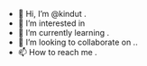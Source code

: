 - 👋 Hi, I’m @kindut .
- 👀 I’m interested in 
- 🌱 I’m currently learning .
- 💞️ I’m looking to collaborate on ..
- 📫 How to reach me .

<!---
kindut/kindut is a ✨ special ✨ repository because its `README.md` (this file) appears on your GitHub profile.
You can click the Preview link to take a look at your changes.
--->
